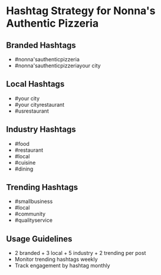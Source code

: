 # Hashtag Strategy for Nonna's Authentic Pizzeria

## Branded Hashtags
- #nonna'sauthenticpizzeria
- #nonna'sauthenticpizzeriayour city

## Local Hashtags
- #your city
- #your cityrestaurant
- #usrestaurant

## Industry Hashtags
- #food
- #restaurant
- #local
- #cuisine
- #dining

## Trending Hashtags
- #smallbusiness
- #local
- #community
- #qualityservice

## Usage Guidelines
- 2 branded + 3 local + 5 industry + 2 trending per post
- Monitor trending hashtags weekly
- Track engagement by hashtag monthly
